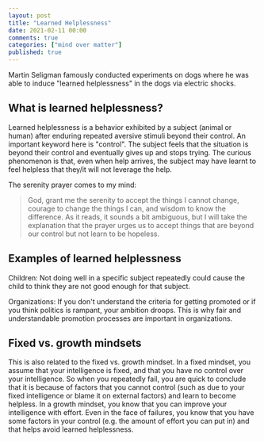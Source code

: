 ```yaml
---
layout: post
title: "Learned Helplessness"
date: 2021-02-11 00:00
comments: true
categories: ["mind over matter"]
published: true
---
```

Martin Seligman famously conducted experiments on dogs where he was able to induce "learned helplessness" in the dogs via electric shocks.

## What is learned helplessness?
Learned helplessness is a behavior exhibited by a subject (animal or human) after enduring repeated aversive stimuli beyond their control.
An important keyword here is "control". The subject feels that the situation is beyond their control and eventually gives up and stops trying.
The curious phenomenon is that, even when help arrives, the subject may have learnt to feel helpless that they/it will not leverage the help. 

The serenity prayer comes to my mind:
> God, grant me the serenity to accept the things I cannot change, courage to change the things I can, and wisdom to know the difference.
As it reads, it sounds a bit ambiguous, but I will take the explanation that the prayer urges us to accept things that are beyond our control but not learn to be hopeless. 

## Examples of learned helplessness
Children: Not doing well in a specific subject repeatedly could cause the child to think they are not good enough for that subject.

Organizations: If you don't understand the criteria for getting promoted or if you think politics is rampant, your ambition droops.
This is why fair and understandable promotion processes are important in organizations.

## Fixed vs. growth mindsets
This is also related to the fixed vs. growth mindset.
In a fixed mindset, you assume that your intelligence is fixed, and that you have no control over your intelligence. So when you repeatedly fail, you are quick to conclude that it is because of factors that you cannot control (such as due to your fixed intelligence or blame it on external factors) and learn to become helpless.
In a growth mindset, you know that you can improve your intelligence with effort. Even in the face of failures, you know that you have some factors in your control (e.g. the amount of effort you can put in) and that helps avoid learned helplessness.
